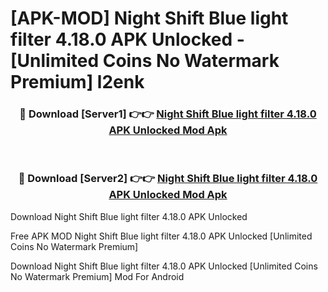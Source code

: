 # [APK-MOD] Night Shift  Blue light filter 4.18.0 APK Unlocked - [Unlimited Coins No Watermark Premium] l2enk



<div align="center">
<h3>🔴 Download [Server1] 👉👉 <a href="https://momento.my/?title=Night_Shift__Blue_light_filter_4.18.0_APK_Unlocked">Night Shift  Blue light filter 4.18.0 APK Unlocked Mod Apk</a></h3><br>

<h3>🔴 Download [Server2] 👉👉 <a href="https://momento.my/?title=Night_Shift__Blue_light_filter_4.18.0_APK_Unlocked">Night Shift  Blue light filter 4.18.0 APK Unlocked Mod Apk</a></h3>
</div>



Download Night Shift  Blue light filter 4.18.0 APK Unlocked 

Free APK MOD Night Shift  Blue light filter 4.18.0 APK Unlocked [Unlimited Coins No Watermark Premium]

Download Night Shift  Blue light filter 4.18.0 APK Unlocked [Unlimited Coins No Watermark Premium] Mod For Android
